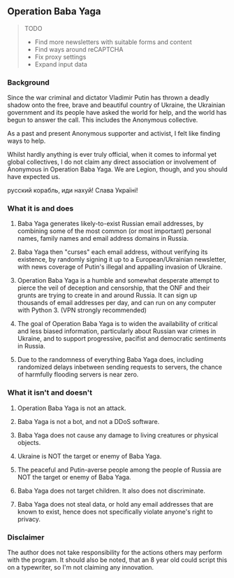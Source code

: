 ## Operation Baba Yaga  

> TODO
> - Find more newsletters with suitable forms and content
> - Find ways around reCAPTCHA
> - Fix proxy settings
> - Expand input data

### Background  

Since the war criminal and dictator Vladimir Putin has thrown a deadly shadow onto the free, brave and beautiful country of Ukraine, the Ukrainian government and its people have asked the world for help, and the world has begun to answer the call. This includes the Anonymous collective.

As a past and present Anonymous supporter and activist, I felt like finding ways to help.

Whilst hardly anything is ever truly official, when it comes to informal yet global collectives, I do not claim any direct association or involvement of Anonymous in Operation Baba Yaga.
We are Legion, though, and you should have expected us.

русский корабль, иди нахуй! Слава Україні!


### What it is and does  

1. Baba Yaga generates likely-to-exist Russian email addresses, by combining some of the most common (or most important) personal names, family names and email address domains in Russia.

2. Baba Yaga then "curses" each email address, without verifying its existence, by randomly signing it up to a European/Ukrainian newsletter, with news coverage of Putin's illegal and appalling invasion of Ukraine.

3. Operation Baba Yaga is a humble and somewhat desperate attempt to pierce the veil of deception and censorship, that the ONF and their grunts are trying to create in and around Russia. It can sign up thousands of email addresses per day, and can run on any computer with Python 3. (VPN strongly recommended)

4. The goal of Operation Baba Yaga is to widen the availability of critical and less biased information, particularly about Russian war crimes in Ukraine, and to support progressive, pacifist and democratic sentiments in Russia.

5. Due to the randomness of everything Baba Yaga does, including randomized delays inbetween sending requests to servers, the chance of harmfully flooding servers is near zero.


### What it isn't and doesn't  

1. Operation Baba Yaga is not an attack.

2. Baba Yaga is not a bot, and not a DDoS software.

3. Baba Yaga does not cause any damage to living creatures or physical objects.

4. Ukraine is NOT the target or enemy of Baba Yaga.

5. The peaceful and Putin-averse people among the people of Russia are NOT the target or enemy of Baba Yaga.

6. Baba Yaga does not target children. It also does not discriminate.

7. Baba Yaga does not steal data, or hold any email addresses that are known to exist, hence does not specifically violate anyone's right to privacy.


### Disclaimer  

The author does not take responsibility for the actions others may perform with the program. It should also be noted, that an 8 year old could script this on a typewriter, so I'm not claiming any innovation.
